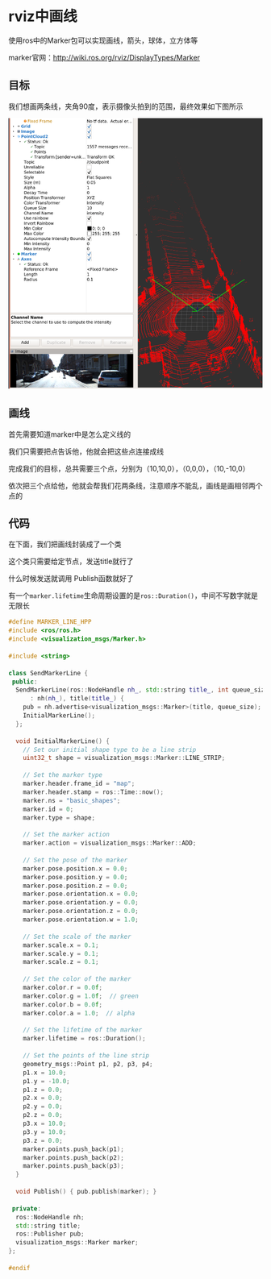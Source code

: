 # rviz中画线

使用ros中的Marker包可以实现画线，箭头，球体，立方体等

marker官网：http://wiki.ros.org/rviz/DisplayTypes/Marker



## 目标

我们想画两条线，夹角90度，表示摄像头拍到的范围，最终效果如下图所示

![image-20230331002159063](https://raw.githubusercontent.com/gxt-kt/picgo_pictures/master/image-20230331002159063.png)



## 画线

首先需要知道marker中是怎么定义线的

我们只需要把点告诉他，他就会把这些点连接成线

完成我们的目标，总共需要三个点，分别为（10,10,0），（0,0,0），（10,-10,0）

依次把三个点给他，他就会帮我们花两条线，注意顺序不能乱，画线是画相邻两个点的

## 代码

在下面，我们把画线封装成了一个类

这个类只需要给定节点，发送title就行了

什么时候发送就调用 Publish函数就好了

有一个`marker.lifetime`生命周期设置的是`ros::Duration()`，中间不写数字就是无限长

```cpp
#define MARKER_LINE_HPP
#include <ros/ros.h>
#include <visualization_msgs/Marker.h>

#include <string>

class SendMarkerLine {
 public:
  SendMarkerLine(ros::NodeHandle nh_, std::string title_, int queue_size = 10)
      : nh(nh_), title(title_) {
    pub = nh.advertise<visualization_msgs::Marker>(title, queue_size);
    InitialMarkerLine();
  };

  void InitialMarkerLine() {
    // Set our initial shape type to be a line strip
    uint32_t shape = visualization_msgs::Marker::LINE_STRIP;

    // Set the marker type
    marker.header.frame_id = "map";
    marker.header.stamp = ros::Time::now();
    marker.ns = "basic_shapes";
    marker.id = 0;
    marker.type = shape;

    // Set the marker action
    marker.action = visualization_msgs::Marker::ADD;

    // Set the pose of the marker
    marker.pose.position.x = 0.0;
    marker.pose.position.y = 0.0;
    marker.pose.position.z = 0.0;
    marker.pose.orientation.x = 0.0;
    marker.pose.orientation.y = 0.0;
    marker.pose.orientation.z = 0.0;
    marker.pose.orientation.w = 1.0;

    // Set the scale of the marker
    marker.scale.x = 0.1;
    marker.scale.y = 0.1;
    marker.scale.z = 0.1;

    // Set the color of the marker
    marker.color.r = 0.0f;
    marker.color.g = 1.0f;  // green
    marker.color.b = 0.0f;
    marker.color.a = 1.0;  // alpha

    // Set the lifetime of the marker
    marker.lifetime = ros::Duration();

    // Set the points of the line strip
    geometry_msgs::Point p1, p2, p3, p4;
    p1.x = 10.0;
    p1.y = -10.0;
    p1.z = 0.0;
    p2.x = 0.0;
    p2.y = 0.0;
    p2.z = 0.0;
    p3.x = 10.0;
    p3.y = 10.0;
    p3.z = 0.0;
    marker.points.push_back(p1);
    marker.points.push_back(p2);
    marker.points.push_back(p3);
  }

  void Publish() { pub.publish(marker); }

 private:
  ros::NodeHandle nh;
  std::string title;
  ros::Publisher pub;
  visualization_msgs::Marker marker;
};

#endif
```




